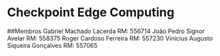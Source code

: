 # Checkpoint Edge Computing

##Membros 
Gabriel Machado Lacerda RM: 556714
João Pedro Signor Avelar RM: 558375
Roger Cardoso Ferreira RM: 557230
Vinicius Augusto Siqueira Gonçalves RM: 557065
